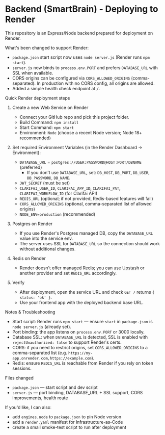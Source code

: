# Backend (SmartBrain) - Deploying to Render

This repository is an Express/Node backend prepared for deployment on Render.

What's been changed to support Render:
- `package.json` start script now uses `node server.js` (Render runs `npm start`).
- `server.js` now binds to `process.env.PORT` and prefers `DATABASE_URL` with SSL when available.
- CORS origins can be configured via `CORS_ALLOWED_ORIGINS` (comma-separated). In production with no CORS config, all origins are allowed.
- Added a simple health check endpoint at `/`.

Quick Render deployment steps

1. Create a new Web Service on Render
   - Connect your GitHub repo and pick this project folder.
   - Build Command: `npm install`
   - Start Command: `npm start`
   - Environment: `Node` (choose a recent Node version; Node 18+ recommended)

2. Set required Environment Variables (in the Render Dashboard -> Environment):
   - `DATABASE_URL` = `postgres://USER:PASSWORD@HOST:PORT/DBNAME` (preferred)
     - If you don't use `DATABASE_URL`, set: `DB_HOST`, `DB_PORT`, `DB_USER`, `DB_PASSWORD`, `DB_NAME`.
   - `JWT_SECRET` (must be set)
   - `CLARIFAI_USER_ID`, `CLARIFAI_APP_ID`, `CLARIFAI_PAT`, `CLARIFAI_WORKFLOW_ID` (for Clarifai API)
   - `REDIS_URL` (optional; if not provided, Redis-based features will fail)
   - `CORS_ALLOWED_ORIGINS` (optional, comma-separated list of allowed origins)
   - `NODE_ENV=production` (recommended)

3. Postgres on Render
   - If you use Render's Postgres managed DB, copy the `DATABASE_URL` value into the service env.
   - The server uses SSL for `DATABASE_URL` so the connection should work without additional changes.

4. Redis on Render
   - Render doesn't offer managed Redis; you can use Upstash or another provider and set `REDIS_URL` accordingly.

5. Verify
   - After deployment, open the service URL and check `GET /` returns `{ status: 'ok' }`.
   - Use your frontend app with the deployed backend base URL.

Notes & Troubleshooting
- Start script: Render runs `npm start` — ensure `start` in `package.json` is `node server.js` (already set).
- Port binding: the app listens on `process.env.PORT` or 3000 locally.
- Database SSL: when `DATABASE_URL` is detected, SSL is enabled with `rejectUnauthorized: false` to support Render's certs.
- CORS: if you need to restrict origins, set `CORS_ALLOWED_ORIGINS` to a comma-separated list (e.g. `https://my-app.onrender.com,https://example.com`).
- Redis: ensure `REDIS_URL` is reachable from Render if you rely on token sessions.

Files changed
- `package.json` — start script and dev script
- `server.js` — port binding, DATABASE_URL + SSL support, CORS improvements, health route

If you'd like, I can also:
- add `engines.node` to `package.json` to pin Node version
- add a `render.yaml` manifest for Infrastructure-as-Code
- create a small smoke-test script to run after deployment


